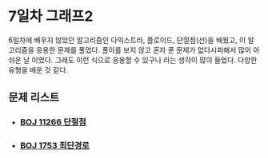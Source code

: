 # 7일차 그래프2

6일차에 배우지 않았던 알고리즘인 다익스트라, 플로이드, 단절점(선)을 배웠고, 이 알고리즘을 응용한 문제를 풀었다. 풀이를 보지 않고 혼자 푼 문제가 없다시피해서 많이 아쉬운 날 이었다. 그래도 이런 식으로 응용할 수 있구나 라는 생각이 많이 들었다. 다양한 유형을 배운 것 같다.



## 문제 리스트

- ### [BOJ 11266 단절점](https://github.com/jungtaeyong/alstudy2/blob/ty/SDS/SDS%20알고리즘%20특강/baekjoon%2011266%20단절점.cpp)

- ### [BOJ 1753 최단경로](https://github.com/jungtaeyong/alstudy2/blob/ty/SDS/SDS%20알고리즘%20특강/baekjoon%201753%20최단경로.cpp)

